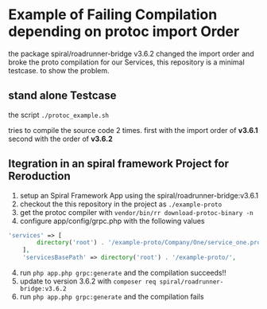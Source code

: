 # Example of Failing Compilation depending on protoc import Order

the package spiral/roadrunner-bridge v3.6.2 changed the import order and broke the proto compilation for our Services, this repository is a minimal testcase.
to show the problem.

## stand alone Testcase

the script `./protoc_example.sh`

tries to compile the source code 2 times. first with the import order of **v3.6.1** second with the order of **v3.6.2**

## Itegration in an spiral framework Project for Reroduction

1. setup an Spiral Framework App using the spiral/roadrunner-bridge:v3.6.1
2. checkout the this repository in the project as `./example-proto`
3. get the protoc compiler with `vendor/bin/rr download-protoc-binary -n`
2. configure app/config/grpc.php with the following values

```php
'services' => [
        directory('root') . '/example-proto/Company/One/service_one.proto',
    ],
    'servicesBasePath' => directory('root') . '/example-proto/',
```

4. run `php app.php grpc:generate` and the compilation succeeds!!
5. update to version 3.6.2 with `composer req spiral/roadrunner-bridge:v3.6.2`
6. run `php app.php grpc:generate` and the compilation fails 




